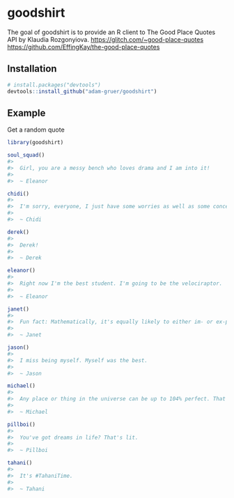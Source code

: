 
<!-- README.md is generated from README.Rmd. Please edit that file -->

# goodshirt

The goal of goodshirt is to provide an R client to The Good Place Quotes
API by Klaudia Rozgonyiova. <https://glitch.com/~good-place-quotes>
<https://github.com/EffingKay/the-good-place-quotes>

## Installation

``` r
# install.packages("devtools")
devtools::install_github("adam-gruer/goodshirt")
```

## Example

Get a random quote

``` r
library(goodshirt)

soul_squad()
#> 
#>  Girl, you are a messy bench who loves drama and I am into it! 
#> 
#>  ~ Eleanor

chidi()
#> 
#>  I'm sorry, everyone, I just have some worries as well as some concerns that could potentially turn into outright fears. Ah, there they go, they're fears now. 
#> 
#>  ~ Chidi

derek()
#> 
#>  Derek! 
#> 
#>  ~ Derek

eleanor()
#> 
#>  Right now I'm the best student. I'm going to be the velociraptor. 
#> 
#>  ~ Eleanor

janet()
#> 
#>  Fun fact: Mathematically, it's equally likely to either im- or ex-plode. 
#> 
#>  ~ Janet

jason()
#> 
#>  I miss being myself. Myself was the best. 
#> 
#>  ~ Jason

michael()
#> 
#>  Any place or thing in the universe can be up to 104% perfect. That's how you get Beyoncé. 
#> 
#>  ~ Michael

pillboi()
#> 
#>  You've got dreams in life? That's lit. 
#> 
#>  ~ Pillboi

tahani()
#> 
#>  It's #TahaniTime. 
#> 
#>  ~ Tahani
```
